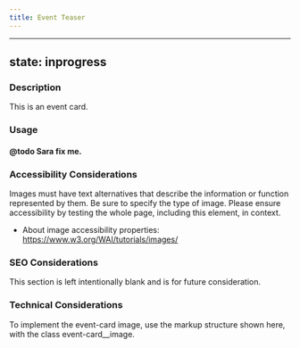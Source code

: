 ```yaml
---
title: Event Teaser
---
```


---
state: inprogress
---

### Description
This is an event card.

### Usage
#### @todo Sara fix me.

### Accessibility Considerations
Images must have text alternatives that describe the information or function represented by them. Be sure to specify the type of image. Please ensure accessibility by testing the whole page, including this element, in context.

* About image accessibility properties: https://www.w3.org/WAI/tutorials/images/

### SEO Considerations
This section is left intentionally blank and is for future consideration.

### Technical Considerations
To implement the event-card image, use the markup structure shown here, with the class event-card__image.
